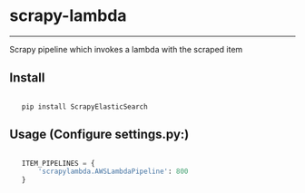# scrapy-lambda
---------------


Scrapy pipeline which invokes a lambda with the scraped item 


## Install

```shell

   pip install ScrapyElasticSearch

```

## Usage (Configure settings.py:)

```python

   ITEM_PIPELINES = {
       'scrapylambda.AWSLambdaPipeline': 800
   }


```
